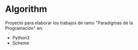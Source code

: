 # Algorithm
Proyecto para elaborar los trabajos de ramo "Paradigmas de la Programación" en:
- Python3 
- Scheme
